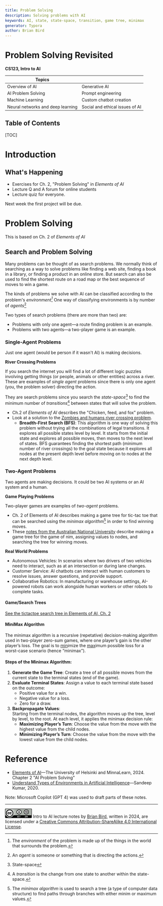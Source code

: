 ```yaml
---
title: Problem Solving
description: Solving problems with AI
keywords: AI, state, state-space, transition, game tree, minimax
generator: Typora
author: Brian Bird
---
```


<h1>Problem Solving Revisited</h1>

**CS123, Intro to AI**

| Topics                            |                                 |
| --------------------------------- | ------------------------------- |
| Overview of AI                    | Generative AI                   |
| AI Problem Solving                | Prompt engineering              |
| Machine Learning                  | Custom chatbot creation         |
| Neural networks and deep learning | Social and ethical issues of AI |



<h2>Table of Contents</h2>

[TOC]

# Introduction

## What's Happening

- Exercises for Ch. 2, "Problem Solving" in *Elements of AI*
- Lecture Q and A forum for online students
- Lecture quiz for everyone.

Next week the first project will be due.

# Problem Solving

This is based on Ch. 2 of *Elements of AI*

## Search and Problem Solving

Many problems can be thought of as search problems. We normally think of searching as a way to solve problems like finding a web site, finding a book in a library, or finding a product in an online store. But search can also be used to find the shortest route on a road map or the best sequence of moves to win a game.

The kinds of problems we solve with AI can be classified according to the problem's *environment[^1]* One way of classifying environments is by number of *agents*[^2]

Two types of search problems (there are more than two) are:

- Problems with only one agent&mdash;a route finding problem is an example.
- Problems with two agents&mdash;a two-player game is an example.

### Single-Agent Problems

Just one agent (would be person if it wasn't AI) is making decisions.

**River Crossing Problems**

If you search the internet you will find a lot of different logic puzzles involving getting things (or people, animals or other entities) across a river. These are examples of *single agent* problems since there is only one agent (you, the problem solver) directing the action. 

They are search problems since you search the *state-space*[^3] to find the minimum number of *transitions*[^4] between states that will solve the problem.

- Ch.2 of *Elements of AI* describes the "Chicken, feed, and fox" problem.
- Look at a solution to  the [Zombies and humans river crossing problem](https://lcc-cit.github.io/CS123-CourseMaterials/LectureNotes/Topic-01-4-ZombieCrossingSolution.html).
  - **Breadth-First Search (BFS)**: This algorithm is one way of solving this problem without trying all the combinations of legal transitions. It explores all possible states level by level. It starts from the initial state and explores all possible moves, then moves to the next level of states. BFS guarantees finding the shortest path (minimum number of river crossings) to the goal state because it explores all nodes at the present depth level before moving on to nodes at the next depth level.


### Two-Agent Problems

Two agents are making decisions. It could be two AI systems or an AI system and a human.

**Game Playing Problems**

Two-player games are examples of *two-agent* problems.

- Ch. 2 of Elements of AI describes making a game tree for tic-tac toe that can be searched using the *minimax algorithm*[^5] in order to find winning moves.
- These [notes from the Australian National University](https://gitlab.cecs.anu.edu.au/pages/2021-S1/courses/comp1100/lectures/09-2-Game_Trees.pdf) describe making a game tree for the game of nim, assigning values to nodes, and searching the tree for winning moves.

**Real World Problems**

- Autonomous Vehicles: In scenarios where two drivers of two vehicles need to interact, such as at an intersection or during lane changes.
- Customer Service: AI chatbots can interact with human customers to resolve issues, answer questions, and provide support.
- Collaborative Robotics: In manufacturing or warehouse settings, AI-powered robots can work alongside human workers or other robots to complete tasks.

#### Game/Search Trees

[See the tictactoe search tree in Elements of AI, Ch. 2](https://course.elementsofai.com/2/3)

#### MiniMax Algorithm

The minimax algorithm is a recursive (repetative) decision-making algorithm used in two-player zero-sum games, where one player’s gain is the other player’s loss. The goal is to <u>min</u>imize the <u>max</u>imum possible loss for a worst-case scenario (hence “minimax”).

#### Steps of the Minimax Algorithm:

1. **Generate the Game Tree**: Create a tree of all possible moves from the current state to the terminal states (end of the game).
2. **Evaluate Terminal States**: Assign a value to each terminal state based on the outcome:
   - Positive value for a win.
   - Negative value for a loss.
   - Zero for a draw.
3. **Backpropagate Values**:  
   Starting from the terminal nodes, the algorithm moves up the tree, level by level, to the root. At each level, it applies the minimax decision rule:
   - **Maximizing Player’s Turn**: Choose the value from the move with the highest value from the child nodes.
   - **Minimizing Player’s Turn**: Choose the value from the move with the lowest value from the child nodes.



# Reference

- [Elements of AI](https://www.elementsofai.com/)&mdash;The University of Helsinki and MinnaLearn, 2024. 
  Chapter 2 "AI Problem Solving"
- [Understand Types of Environments in Artificial Intelligence](https://www.aitude.com/understand-types-of-environments-in-artificial-intelligence/)&mdash;Sandeep Kumar, 2020.

[^1]: The *environment* of the problem is made up of the things in the world that surrounds the problem.
[^2]: An *agent* is someone or something that is directing the actions.
[^3]: State-space
[^4]: A *transition* is the change from one state to another within the state-space.
[^5]: The *minimax algorithm* is used to search a tree (a type of computer data structure) to find paths through branches with either minim or maximum values.



Note: Microsoft Copilot (GPT 4) was used to draft parts of these notes.

---

[![Creative Commons License](Images/cc-by-sa-88x31.png)](http://creativecommons.org/licenses/by-sa/4.0/) Intro to AI lecture notes by [Brian Bird](https://profbird.dev), written in <time>2024</time>, are licensed under a [Creative Commons Attribution-ShareAlike 4.0 International License](http://creativecommons.org/licenses/by-sa/4.0/). 
